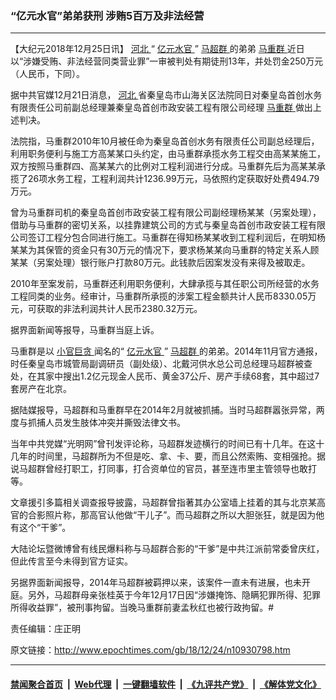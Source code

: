 ### “亿元水官”弟弟获刑 涉贿5百万及非法经营
------------------------

<p>
 【大纪元2018年12月25日讯】
 <a href="http://www.epochtimes.com/gb/tag/%E6%B2%B3%E5%8C%97.html">
  河北
 </a>
 “
 <a href="http://www.epochtimes.com/gb/tag/%E4%BA%BF%E5%85%83%E6%B0%B4%E5%AE%98.html">
  亿元水官
 </a>
 ”
 <a href="http://www.epochtimes.com/gb/tag/%E9%A9%AC%E8%B6%85%E7%BE%A4.html">
  马超群
 </a>
 的弟弟
 <a href="http://www.epochtimes.com/gb/tag/%E9%A9%AC%E9%87%8D%E7%BE%A4.html">
  马重群
 </a>
 近日以“涉嫌受贿、非法经营同类营业罪”一审被判处有期徒刑13年，并处罚金250万元（人民币，下同）。
</p>
<p>
 据中共官媒12月21日消息，
 <a href="http://www.epochtimes.com/gb/tag/%E6%B2%B3%E5%8C%97.html">
  河北
 </a>
 省秦皇岛市山海关区法院同日对秦皇岛首创水务有限责任公司前副总经理兼秦皇岛首创市政安装工程有限公司经理
 <a href="http://www.epochtimes.com/gb/tag/%E9%A9%AC%E9%87%8D%E7%BE%A4.html">
  马重群
 </a>
 做出上述判决。
</p>
<p>
 法院指，马重群2010年10月被任命为秦皇岛首创水务有限责任公司副总经理后，利用职务便利与施工方高某某口头约定，由马重群承揽水务工程交由高某某施工，双方按照马重群四、高某某六的比例对工程利润进行分成。马重群先后为高某某承揽了26项水务工程，工程利润共计1236.99万元，马依照约定获取好处费494.79万元。
</p>
<p>
 曾为马重群司机的秦皇岛首创市政安装工程有限公司副经理杨某某（另案处理），借助与马重群的密切关系，以挂靠建筑公司的方式与秦皇岛首创市政安装工程有限公司签订工程分包合同进行施工。马重群在得知杨某某收到工程利润后，在明知杨某某为其保管的资金只有30万元的情况下，要求杨某某向马重群的特定关系人顾某某（另案处理）银行账户打款80万元。此钱款后因案发没有来得及被取走。
</p>
<p>
 2010年至案发前，马重群还利用职务便利，大肆承揽与其任职公司所经营的水务工程同类的业务。经审计，马重群所承揽的涉案工程金额共计人民币8330.05万元，可获取的非法利润共计人民币2380.32万元。
</p>
<p>
 据界面新闻等报导，马重群当庭上诉。
</p>
<p>
 马重群是以
 <a href="http://www.epochtimes.com/gb/tag/%E5%B0%8F%E5%AE%98%E5%B7%A8%E8%B4%AA.html">
  小官巨贪
 </a>
 闻名的“
 <a href="http://www.epochtimes.com/gb/tag/%E4%BA%BF%E5%85%83%E6%B0%B4%E5%AE%98.html">
  亿元水官
 </a>
 ”
 <a href="http://www.epochtimes.com/gb/tag/%E9%A9%AC%E8%B6%85%E7%BE%A4.html">
  马超群
 </a>
 的弟弟。2014年11月官方通报，时任秦皇岛市城管局副调研员（副处级）、北戴河供水总公司总经理马超群被查处，在其家中搜出1.2亿元现金人民币、黄金37公斤、房产手续68套，其中超过7套房产在北京。
</p>
<p>
 据陆媒报导，马超群和马重群早在2014年2月就被抓捕。当时马超群嚣张异常，两度与抓捕人员发生肢体冲突并撕毁法律文书。
</p>
<p>
 当年中共党媒“光明网”曾刊发评论称，马超群发迹横行的时间已有十几年。在这十几年的时间里，马超群所为不但是吃、拿、卡、要，而且公然索贿、变相强抢。据说马超群曾经打职工，打同事，打合资单位的官员，甚至连市里主管领导也敢打等。
</p>
<p>
 文章援引多篇相关调查报导披露，马超群曾指著其办公室墙上挂着的其与北京某高官的合影照片称，那高官认他做“干儿子”。而马超群之所以大胆张狂，就是因为他有这个“干爹”。
</p>
<p>
 大陆论坛暨微博曾有线民爆料称与马超群合影的“干爹”是中共江派前常委曾庆红，但此传言至今未得到官方证实。
</p>
<p>
 另据界面新闻报导，2014年马超群被羁押以来，该案件一直未有进展，也未开庭。另外，马超群母亲张桂英于今年12月17日因“涉嫌掩饰、隐瞒犯罪所得、犯罪所得收益罪”，被刑事拘留。当晚马重群前妻孟秋红也被行政拘留。#
</p>
<p>
 责任编辑：庄正明
</p>

原文链接：http://www.epochtimes.com/gb/18/12/24/n10930798.htm


------------------------
#### [禁闻聚合首页](https://github.com/gfw-breaker/banned-news/blob/master/README.md) &nbsp;|&nbsp; [Web代理](https://github.com/gfw-breaker/open-proxy/blob/master/README.md) &nbsp;|&nbsp; [一键翻墙软件](https://github.com/gfw-breaker/nogfw/blob/master/README.md) &nbsp;|&nbsp; [《九评共产党》](https://github.com/gfw-breaker/9ping.md/blob/master/README.md#九评之一评共产党是什么) &nbsp;|&nbsp; [《解体党文化》](https://github.com/gfw-breaker/jtdwh.md/blob/master/README.md#绪论)